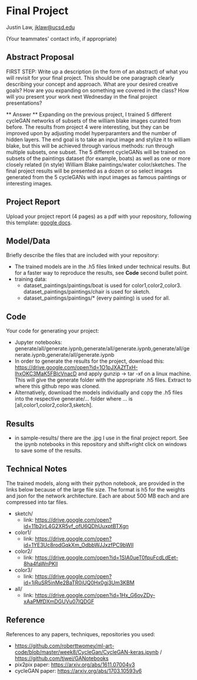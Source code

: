 # Final Project

Justin Law, jklaw@ucsd.edu

(Your teammates' contact info, if appropriate)

## Abstract Proposal

FIRST STEP: Write up a description (in the form of an abstract) of what you will revisit for your final project. This should be one paragraph clearly describing your concept and approach. What are your desired creative goals? How are you expanding on something we covered in the class? How will you present your work next Wednesday in the final project presentations? 

** Answer **
Expanding on the previous project, I trained 5 different cycleGAN networks of subsets of the william blake images curated from before. The results from project 4 were interesting, but they can be improved upon by adjusting model hyperparamters and the number of hidden layers. The end goal is to take an input image and stylize it to william blake, but this will be achieved through various methods: run through multiple subsets, one subset. The 5 different cycleGANs will be trained on subsets of the paintings dataset (for example, boats) as well as one or more closely related (in style) William Blake paintings/water color/sketches. The final project results will be presented as a dozen or so select images generated from the 5 cycleGANs with input images as famous paintings or interesting images.

## Project Report

Upload your project report (4 pages) as a pdf with your repository, following this template: [google docs](https://docs.google.com/document/d/133H59WZBmH6MlAgFSskFLMQITeIC5d9b2iuzsOfa4E8/edit?usp=sharing).

## Model/Data

Briefly describe the files that are included with your repository:
- The trained models are in the .h5 files linked under technical results. But for a faster way to reproduce the results, see **Code**
second bullet point.
- training data:
    - dataset_paintings/paintings/boat is used for color1,color2,color3. dataset_paintings/paintings/chair is used for sketch.
    - dataset_paintings/paintings/* (every painting) is used for all.

## Code

Your code for generating your project:
- Jupyter notebooks: generate/all/generate.iypnb,generate/all/generate.iypnb,generate/all/generate.iypnb,generate/all/generate.iypnb
- In order to generate the results for the project, download this: https://drive.google.com/open?id=1O1pJXAZfTxH-lhxOKC3MaK5FBlcVnacD
and apply gunzip -> tar -xf on a linux machine. This will give the generate folder with the appropriate .h5 files. Extract to where
this github repo was cloned.
- Alternatively, download the models individually and copy the .h5 files into the respective generate/... folder where ... is [all,color1,color2,color3,sketch].

## Results

- in sample-results/ there are the .jpg I use in the final project report. See the ipynb notebooks in this repository and shift+right click on windows to save some of the results.

## Technical Notes

The trained models, along with their python notebook, are provided in the links below because of the large file size. The format is h5 for the weights and json for the network architecture. Each are about 500 MB each and are compressed into tar files.

- sketch/
	- link: https://drive.google.com/open?id=11b2jrL4G2XR5vf_ofU6QDhUuxptBTXgn
- color1/
	- link: https://drive.google.com/open?id=1YE3Uc8rodGqkXm_OdbbWJJxzfPC9bWIl
- color2/
	- link: https://drive.google.com/open?id=1SIA0ueT0fpuFcdLdEet-8ha4faWnPKll
- color3/
	- link: https://drive.google.com/open?id=1jRuSR5inMe2BaTR0iUQ0Hx0gj3Um3KBM
- all/
	- link: https://drive.google.com/open?id=1Hx_G6ovZDy-xAaPMfDXmDGUVu07lQDGF
## Reference

References to any papers, techniques, repositories you used:
- https://github.com/roberttwomey/ml-art-code/blob/master/week8/CycleGan/CycleGAN-keras.ipynb / https://github.com/tjwei/GANotebooks
- pix2pix paper: https://arxiv.org/abs/1611.07004v3
- cycleGAN paper: https://arxiv.org/abs/1703.10593v6
